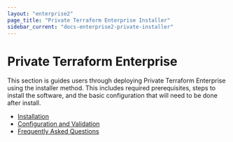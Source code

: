 ```yaml
---
layout: "enterprise2"
page_title: "Private Terraform Enterprise Installer"
sidebar_current: "docs-enterprise2-private-installer"
---
```


# Private Terraform Enterprise

This section is guides users through deploying Private Terraform Enterprise
using the installer method. This includes required prerequisites, steps to
install the software, and the basic configuration that will need to be done
after install.

- [Installation](./install-installer.html)
- [Configuration and Validation](./config.html)
- [Frequently Asked Questions](./faq.html)
